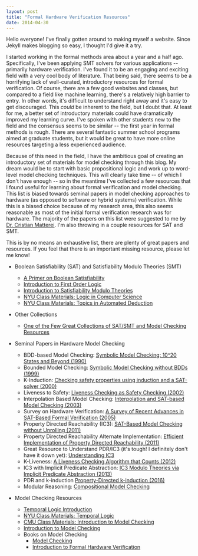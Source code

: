 ```yaml
---
layout: post
title: "Formal Hardware Verification Resources"
date: 2014-04-30
---
```


Hello everyone! I've finally gotten around to making myself a website. Since Jekyll makes blogging so easy, I thought I'd give it a try.

I started working in the formal methods area about a year and a half ago. Specifically, I've been applying SMT solvers for various applications -- primarily hardware verification. I've found it to be an engaging and exciting field with a very cool body of literature. That being said, there seems to be a horrifying lack of well-curated, introductory resources for formal verification. Of course, there are a few good websites and classes, but compared to a field like machine learning, there's a relatively high barrier to entry. In other words, it's difficult to understand right away and it's easy to get discouraged. This *could* be inherent to the field, but I doubt that. At least for me, a better set of introductory materials could have dramatically improved my learning curve. I've spoken with other students new to the field and the consensus seems to be similar -- the first year in formal methods is rough. There are several fantastic summer school programs aimed at graduate students, but it would be great to have more online resources targeting a less experienced audience.

Because of this need in the field, I have the ambitious goal of creating an introductory set of materials for model checking through this blog. My dream would be to start with basic propositional logic and work up to word-level model checking techniques. This will clearly take time -- of which I don't have enough -- so in the meantime I've collected a few resources that I found useful for learning about formal verification and model checking. This list is biased towards seminal papers in model checking approaches to hardware (as opposed to software or hybrid systems) verification. While this is a biased choice because of my research area, this also seems reasonable as most of the initial formal verification research was for hardware. The majority of the papers on this list were suggested to me by [Dr. Cristian Matterei](http://www.mattarei.eu/cristian/). I'm also throwing in a couple resources for SAT and SMT.

This is by no means an exhaustive list, there are plenty of great papers and resources. If you feel that there is an important missing resource, please let me know!

* Boolean Satisfiability (SAT) and Satisfiability Modulo Theories (SMT)
  * [A Primer on Boolean Satisfiability](https://homes.cs.washington.edu/~emina/blog/2017-06-23-a-primer-on-sat.html)
  * [Introduction to First Order Logic](https://plato.stanford.edu/entries/logic-classical/)
  * [Introduction to Satisfiability Modulo Theories](https://cs.nyu.edu/~barrett/pubs/BT14.pdf)
  * [NYU Class Materials: Logic in Computer Science](https://cs.nyu.edu/courses/fall09/G22.2390-001/index.html)
  * [NYU Class Materials: Topics in Automated Deduction](https://cs.nyu.edu/courses/spring07/G22.3033-009/index.html)

* Other Collections
  * [One of the Few Great Collections of SAT/SMT and Model Checking Resources](http://satassociation.org/tutorials.html)

* Seminal Papers in Hardware Model Checking
  * BDD-based Model Checking: [Symbolic Model Checking: 10^20 States and Beyond (1990)](http://www.cs.cmu.edu/~emc/15-820A/reading/burch90symbolic.pdf)
  * Bounded Model Checking: [Symbolic Model Checking without BDDs (1999)](http://fmv.jku.at/papers/BiereCimattiClarkeZhu-TACAS99.pdf)
  * K-Induction: [Checking safety properties using induction and a SAT-solver (2000)](http://www.di.ens.fr/~pouzet/cours/mpri/sheeran-FMCAD00.pdf)
  * Liveness to Safety: [Liveness Checking as Safety Checking (2002)](http://fmv.jku.at/papers/BiereArthoSchuppan-FMICS02.pdf)
  * Interpolation Based Model Checking: [Interpolation and SAT-based Model Checking (2003)](http://www.kenmcmil.com/pubs/CAV03.pdf)
  * Survey on Hardware Verification: [A Survey of Recent Advances in SAT-Based Formal Verification (2005)](http://fmv.jku.at/papers/prasadbieregupta-sttt-7-2-2005.pdf)
  * Property Directed Reachability (IC3): [SAT-Based Model Checking without Unrolling (2011)](https://link.springer.com/content/pdf/10.1007/978-3-642-18275-4.pdf#page=81)
  * Property Directed Reachability Alternate Implementation: [Efficient Implementation of Property Directed Reachability (2011)](https://pdfs.semanticscholar.org/c00f/8211ef5e8ef158d98491f35c7d1f2d565829.pdf)
  * Great Resource to Understand PDR/IC3 (it's tough! I definitely don't have it down yet): [Understanding IC3](http://theory.stanford.edu/~arbrad/papers/Understanding_IC3.pdf)
  * K-Liveness: [A Liveness Checking Algorithm that Counts (2012)](http://www.cs.utexas.edu/~hunt/fmcad/FMCAD12/013.pdf)
  * IC3 with Implicit Predicate Abstraction: [IC3 Modulo Theories via Implicit Predicate Abstraction (2013)](https://pdfs.semanticscholar.org/9d07/b740dffefc9a57f24440d768ee915d51530f.pdf)
  * PDR and k-induction [Property-Directed k-induction (2016)](http://csl.sri.com/users/dejan/papers/jovanovic-fmcad2016.pdf)
  * Modular Reasoning: [Compositional Model Checking](http://www.kenmcmil.com/pubs/CHARME99a.pdf)

* Model Checking Resources
  * [Temporal Logic Introduction](https://plato.stanford.edu/entries/logic-temporal/)
  * [NYU Class Materials: Temporal Logic](https://cs.nyu.edu/courses/fall09/G22.2390-001/index.html)
  * [CMU Class Materials: Introduction to Model Checking](http://www.cs.cmu.edu/~emc/15817-s05/)
  * [Introduction to Model Checking](https://members.loria.fr/SMerz/papers/mc-iste2008.pdf)
  * Books on Model Checking
    * [Model Checking](https://www.amazon.com/Model-Checking-Clarke-Edmund-published/dp/B00EKYH80W/ref=sr_1_5?ie=UTF8&qid=1530411611&sr=8-5&keywords=model+checking+clarke)
    * [Introduction to Formal Hardware Verification](https://www.amazon.com/Introduction-Formal-Hardware-Verification-Thomas/dp/3540654453/ref=sr_1_1?s=books&ie=UTF8&qid=1530411669&sr=1-1&keywords=introduction+to+formal+hardware+verification)
